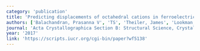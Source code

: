 ```yaml
---
category: 'publication'
title: 'Predicting displacements of octahedral cations in ferroelectric perovskites using machine learning'
authors: ['Balachandran, Prasanna V', 'TS', 'Theiler, James', 'Lookman, Turab']
journal: 'Acta Crystallographica Section B: Structural Science, Crystal Engineering and Materials'
year: '2017'
link: 'https://scripts.iucr.org/cgi-bin/paper?wf5138'
---
```

